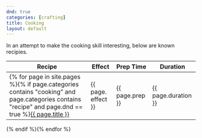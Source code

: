```yaml
---
dnd: true
categories: [crafting]
title: Cooking
layout: default
---
```


In an attempt to make the cooking skill interesting, below are known recipies.


Recipe | Effect |  Prep Time | Duration |
--- | --- | --- | --- |
{% for page in site.pages %}{% if page.categories contains "cooking" and page.categories contains "recipe" and page.dnd == true %}<a href="{{site.baseurl}}{{ page.url }}">{{ page.title }}</a>| {{ page. effect }} | {{ page.prep }} | {{ page.duration }}
{% endif %}{% endfor %}
